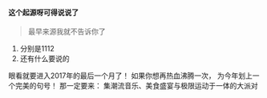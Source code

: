 #### 这个起源呀可得说说了
> 最早来源我就不告诉你了

1. 分别是1112
2. 还有什么要说的

眼看就要进入2017年的最后一个月了！
如果你想再热血沸腾一次，
为今年划上一个完美的句号！
那一定要来：
集潮流音乐、美食盛宴与极限运动于一体的大派对